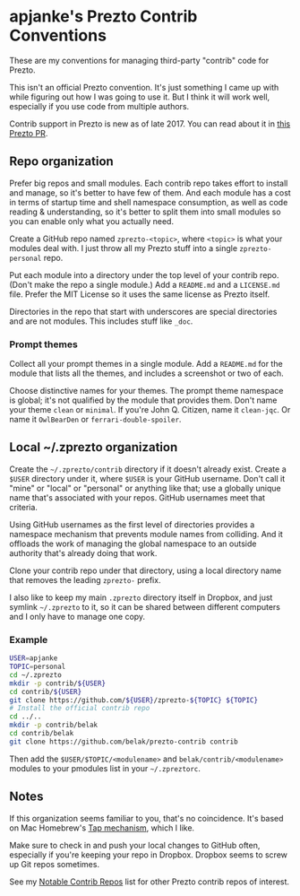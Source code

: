 apjanke's Prezto Contrib Conventions
====================================

These are my conventions for managing third-party "contrib" code for Prezto.

This isn't an official Prezto convention. It's just something I came up with while figuring out how I was going to use it. But I think it will work well, especially if you use code from multiple authors.

Contrib support in Prezto is new as of late 2017. You can read about it in [this Prezto PR](https://github.com/sorin-ionescu/prezto/pull/1458).

##  Repo organization

Prefer big repos and small modules. Each contrib repo takes effort to install and manage, so it's better to have few of them. And each module has a cost in terms of startup time and shell namespace consumption, as well as code reading & understanding, so it's better to split them into small modules so you can enable only what you actually need.

Create a GitHub repo named `zprezto-<topic>`, where `<topic>` is what your modules deal with. I just throw all my Prezto stuff into a single `zprezto-personal` repo.

Put each module into a directory under the top level of your contrib repo. (Don't make the repo a single module.) Add a `README.md` and a `LICENSE.md` file. Prefer the MIT License so it uses the same license as Prezto itself.

Directories in the repo that start with underscores are special directories and are not modules. This includes stuff like `_doc`.

###  Prompt themes

Collect all your prompt themes in a single module. Add a `README.md` for the module that lists all the themes, and includes a screenshot or two of each.

Choose distinctive names for your themes. The prompt theme namespace is global; it's not qualified by the module that provides them. Don't name your theme `clean` or `minimal`. If you're John Q. Citizen, name it `clean-jqc`. Or name it `OwlBearDen` or `ferrari-double-spoiler`.

##  Local ~/.zprezto organization

Create the `~/.zprezto/contrib` directory if it doesn't already exist. Create a `$USER` directory under it, where `$USER` is your GitHub username. Don't call it "mine" or "local" or "personal" or anything like that; use a globally unique name that's associated with your repos. GitHub usernames meet that criteria.

Using GitHub usernames as the first level of directories provides a namespace mechanism that prevents module names from colliding. And it offloads the work of managing the global namespace to an outside authority that's already doing that work.

Clone your contrib repo under that directory, using a local directory name that removes the leading `zprezto-` prefix.

I also like to keep my main `.zprezto` directory itself in Dropbox, and just symlink `~/.zprezto` to it, so it can be shared between different computers and I only have to manage one copy.

###  Example

```sh
USER=apjanke
TOPIC=personal
cd ~/.zprezto
mkdir -p contrib/${USER}
cd contrib/${USER}
git clone https://github.com/${USER}/zprezto-${TOPIC} ${TOPIC}
# Install the official contrib repo
cd ../..
mkdir -p contrib/belak
cd contrib/belak
git clone https://github.com/belak/prezto-contrib contrib
```

Then add the `$USER/$TOPIC/<modulename>` and `belak/contrib/<modulename>` modules to your pmodules list in your `~/.zpreztorc`.

##  Notes

If this organization seems familiar to you, that's no coincidence. It's based on Mac Homebrew's [Tap mechanism](https://docs.brew.sh/Taps), which I like.

Make sure to check in and push your local changes to GitHub often, especially if you're keeping your repo in Dropbox. Dropbox seems to screw up Git repos sometimes.

See my [Notable Contrib Repos](Notable-Contrib-Repos.md) list for other Prezto contrib repos of interest.
